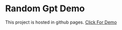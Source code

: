 # Random Gpt Demo
This project is hosted in github pages.
[Click For Demo](https://itsabin.github.io/random-gpt-demo)
